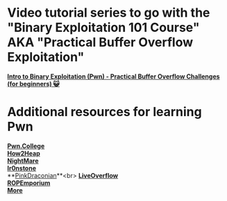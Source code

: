 # Video tutorial series to go with the "Binary Exploitation 101 Course" AKA "Practical Buffer Overflow Exploitation"
**[Intro to Binary Exploitation (Pwn) - Practical Buffer Overflow Challenges (for beginners) 😺](https://www.youtube.com/watch?v=wa3sMSdLyHw&list=PLHUKi1UlEgOIc07Rfk2Jgb5fZbxDPec94)**

# Additional resources for learning Pwn
**[Pwn.College](https://pwn.college)**<br>
**[How2Heap](https://github.com/shellphish/how2heap)**<br>
**[NightMare](https://guyinatuxedo.github.io)**<br>
**[Ir0nstone](https://ir0nstone.gitbook.io/notes/types/stack)**<br>
**[PinkDraconian](https://www.youtube.com/playlist?list=PLeSXUd883dhjmKkVXSRgI1nJEZUDzgLf\_)**<br>
**[LiveOverflow](https://www.youtube.com/playlist?list=PLhixgUqwRTjxglIswKp9mpkfPNfHkzyeN)**<br>
**[ROPEmporium](https://ropemporium.com)**<br>
**[More](https://github.com/Crypto-Cat/CTF#readme)**